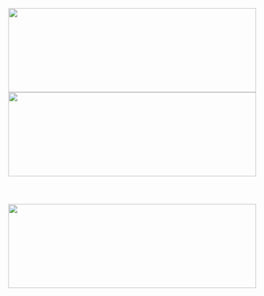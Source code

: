<!-- GitHub stats -->
<picture>
  <source
    srcset="https://github-readme-stats.vercel.app/api?username=veniplex&show_icons=true&theme=catppuccin_mocha&hide_title=true"
    media="(prefers-color-scheme: dark)"
    height=170
    width=500
    align="center"
  />
  <source
    srcset="https://github-readme-stats.vercel.app/api?username=veniplex&show_icons=true&theme=catppuccin_latte&hide_title=true"
    media="(prefers-color-scheme: light), (prefers-color-scheme: no-preference)"
    height=170
    width=500
    align="center"
  />
  <img src="https://github-readme-stats.vercel.app/api?username=veniplex&show_icons=true&theme=catppuccin_mocha&hide_title=true" height=170 width=500 align="center" />
</picture>

<!-- GitHub languages -->
<picture>
  <source
    srcset="https://github-readme-stats.vercel.app/api/top-langs/?username=veniplex&layout=compact&langs_count=4&card_width=400&theme=catppuccin_mocha"
    media="(prefers-color-scheme: dark)"
    height=170
    width=500
    align="center"
  />
  <source
    srcset="https://github-readme-stats.vercel.app/api/top-langs/?username=veniplex&layout=compact&langs_count=4&card_width=400&theme=catppuccin_latte"
    media="(prefers-color-scheme: light), (prefers-color-scheme: no-preference)"
    height=170
    width=500
    align="center"
  />
  <img src="https://github-readme-stats.vercel.app/api/top-langs/?username=veniplex&layout=compact&langs_count=4&card_width=400&theme=catppuccin_mocha" height=170 width=500 align="center" />
</picture>

# 
</br>

<!-- Repo couple-quest -->
<a href="https://www.github.com/veniplex/couple-quest/">
  <picture>
    <source
      srcset="https://github-readme-stats.vercel.app/api/pin/?username=veniplex&repo=couple-quest&show_owner=true&theme=catppuccin_mocha"
      media="(prefers-color-scheme: dark)"
      height=170
      width=500
      align="center"
    />
    <source
      srcset="https://github-readme-stats.vercel.app/api/pin/?username=veniplex&repo=couple-quest&show_owner=true&theme=catppuccin_latte"
      media="(prefers-color-scheme: light), (prefers-color-scheme: no-preference)"
      height=170
      width=500
      align="center"
    />
    <img src="https://github-readme-stats.vercel.app/api/pin/?username=veniplex&repo=couple-quest&show_owner=true&theme=catppuccin_mocha" height=170 width=500 align="center" />
  </picture>
</a>
